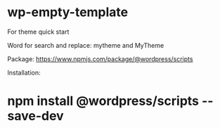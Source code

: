 # wp-empty-template
For theme quick start

Word for search and replace: mytheme and MyTheme

Package: https://www.npmjs.com/package/@wordpress/scripts

Installation: 

# npm install @wordpress/scripts --save-dev


